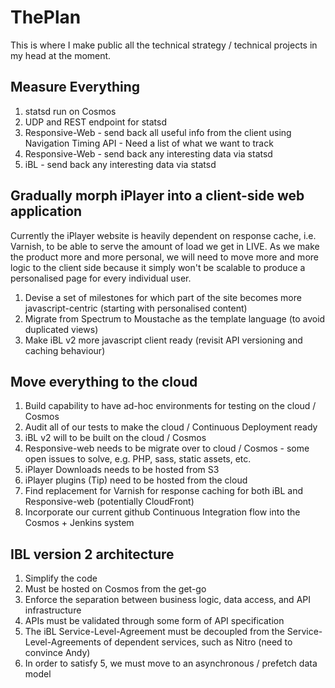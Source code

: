 ThePlan
=======

This is where I make public all the technical strategy / technical projects in my head at the moment.

Measure Everything
------------------

1. statsd run on Cosmos
2. UDP and REST endpoint for statsd
3. Responsive-Web - send back all useful info from the client using Navigation Timing API - Need a list of what we want to track
4. Responsive-Web - send back any interesting data via statsd
5. iBL - send back any interesting data via statsd

Gradually morph iPlayer into a client-side web application
----------------------------------------------------------
Currently the iPlayer website is heavily dependent on response cache, i.e. Varnish, to be able to serve the amount of load we get in LIVE. As we make the product more and more personal, we will need to move more and more logic to the client side because it simply won't be scalable to produce a personalised page for every individual user.

1. Devise a set of milestones for which part of the site becomes more javascript-centric (starting with personalised content)
2. Migrate from Spectrum to Moustache as the template language (to avoid duplicated views)
3. Make iBL v2 more javascript client ready (revisit API versioning and caching behaviour)

Move everything to the cloud
----------------------------

1. Build capability to have ad-hoc environments for testing on the cloud / Cosmos
2. Audit all of our tests to make the cloud / Continuous Deployment ready
2. iBL v2 will to be built on the cloud / Cosmos
3. Responsive-web needs to be migrate over to cloud / Cosmos - some open issues to solve, e.g. PHP, sass, static assets, etc.
4. iPlayer Downloads needs to be hosted from S3
5. iPlayer plugins (Tip) need to be hosted from the cloud
6. Find replacement for Varnish for response caching for both iBL and Responsive-web (potentially CloudFront)
7. Incorporate our current github Continuous Integration flow into the Cosmos + Jenkins system

IBL version 2 architecture
--------------------------
1. Simplify the code
2. Must be hosted on Cosmos from the get-go
3. Enforce the separation between business logic, data access, and API infrastructure
4. APIs must be validated through some form of API specification
5. The iBL Service-Level-Agreement must be decoupled from the Service-Level-Agreements of dependent services, such as Nitro (need to convince Andy)
6. In order to satisfy 5, we must move to an asynchronous / prefetch data model
